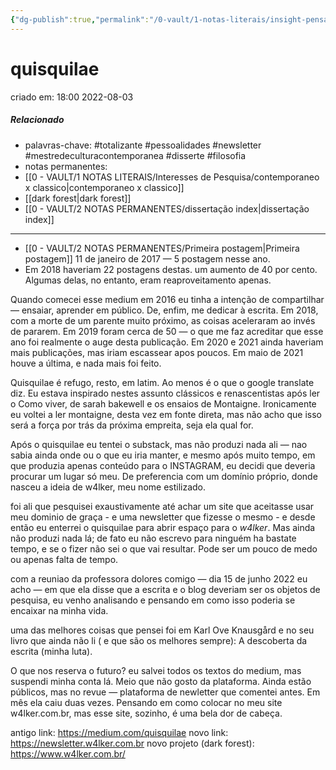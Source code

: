 ```yaml
---
{"dg-publish":true,"permalink":"/0-vault/1-notas-literais/insight-pensamento-e-meditacao/quisquilae/","tags":["totalizante","pessoalidades","newsletter","mestredeculturacontemporanea","disserte","filosofia"],"dgHomeLink":true,"dgShowLocalGraph":true,"dgShowFileTree":true,"dgEnableSearch":true}
---
```


# quisquilae
criado em: 18:00 2022-08-03

##### Relacionado
- palavras-chave: #totalizante #pessoalidades #newsletter #mestredeculturacontemporanea #disserte #filosofia
- notas permanentes: 
- [[0 - VAULT/1 NOTAS LITERAIS/Interesses de Pesquisa/contemporaneo x classico\|contemporaneo x classico]]
- [[dark forest\|dark forest]]
- [[0 - VAULT/2 NOTAS PERMANENTES/dissertação index\|dissertação index]]

---
- [[0 - VAULT/2 NOTAS PERMANENTES/Primeira postagem\|Primeira postagem]] 11 de janeiro de 2017 — 5 postagem nesse ano.
- Em 2018 haveriam 22 postagens destas. um aumento de 40 por cento. Algumas delas, no entanto, eram reaproveitamento apenas.


Quando comecei esse medium  em 2016 eu tinha a intenção de compartilhar — ensaiar, aprender em público. De, enfim, me dedicar à escrita.
Em 2018, com a morte de um parente muito próximo, as coisas aceleraram ao invés de pararem. 
Em 2019 foram cerca de 50 — o que me faz acreditar que esse ano foi realmente o auge desta publicação.
Em 2020 e 2021 ainda haveriam mais publicações, mas iriam escassear apos poucos. Em maio de 2021 houve a última, e nada mais foi feito.

Quisquilae é refugo, resto, em latim. Ao menos é o que o google translate diz. Eu estava inspirado nestes assunto clássicos e renascentistas após ler o Como viver, de sarah bakewell e os ensaios de Montaigne. Ironicamente eu voltei a ler montaigne, desta vez em fonte direta, mas não acho que isso será a força por trás da próxima empreita, seja ela qual for.

Após o quisquilae eu tentei o substack, mas não produzi nada ali — nao sabia ainda onde ou o que eu iria manter, e mesmo após muito tempo, em que produzia apenas conteúdo para o INSTAGRAM, eu decidi que deveria procurar um lugar só meu. De preferencia com um domínio próprio, donde nasceu a ideia de w4lker, meu nome estilizado.

foi ali que pesquisei exaustivamente até achar um site que aceitasse usar meu dominio de graça - e uma newsletter que fizesse o mesmo - e desde então eu enterrei o quisquilae para abrir espaço para o *w4lker*. Mas ainda não produzi nada lá; de fato eu não escrevo para ninguém ha bastate tempo, e se o fizer não sei o que vai resultar. Pode ser um pouco de medo ou apenas falta de tempo. 

com a reuniao da professora dolores comigo — dia 15 de junho 2022  eu acho — em que ela disse que a escrita e o blog deveriam ser os objetos de pesquisa, eu venho analisando e pensando em como isso poderia se encaixar na minha vida.

uma das melhores coisas que pensei foi em Karl Ove Knausgård e no seu livro que ainda não li ( e que são os melhores sempre): A descoberta da escrita (minha luta). 

O que nos reserva o futuro? eu salvei todos os textos do medium, mas suspendi minha conta lá. Meio que não gosto da plataforma. 
Ainda estão públicos, mas no revue — plataforma de newletter que comentei antes. Em mês ela caiu duas vezes. Pensando em como colocar no meu site w4lker.com.br, mas esse site, sozinho, é uma bela dor de cabeça.

antigo link: https://medium.com/quisquilae
novo link: https://newsletter.w4lker.com.br
novo projeto (dark forest):  https://www.w4lker.com.br/